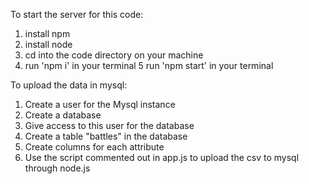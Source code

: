 To start the server for this code:
1. install npm
2. install node
3. cd into the code directory on your machine
4. run 'npm i' in your terminal
5  run 'npm start' in your terminal

To upload the data in mysql:

1. Create a user for the Mysql instance
2. Create a database
3. Give access to this user for the database
4. Create a table "battles" in the database
5. Create columns for each attribute
6. Use the script commented out in app.js to upload the csv to mysql through node.js
